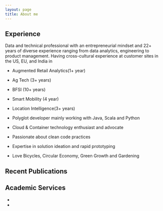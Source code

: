 ```yaml
---
layout: page
title: About me
---
```


## Experience
Data and technical professional with an entrepreneurial mindset and 22+ years of diverse experience ranging from data analytics, engineering to product management. Having cross-cultural experience at customer sites in the US, EU, and India in

- Augmented Retail Analytics(1+ year)
- Ag Tech (3+ years)
- BFSI (10+ years)
- Smart Mobility (4 year)
- Location Intelligence(3+ years)


- Polyglot developer mainly working with Java, Scala and Python
- Cloud & Container technology enthusiast and advocate
- Passionate about clean code practices
- Expertise in solution ideation and rapid prototyping 
- Love Bicycles, Circular Economy, Green Growth and Gardening

## Recent Publications


## Academic Services

*
*

[12]: #

